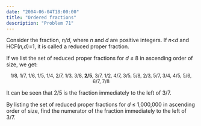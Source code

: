 ```yaml
---
date: "2004-06-04T18:00:00"
title: "Ordered fractions"
description: "Problem 71"
---
```


<p>Consider the fraction, <i>n/d</i>, where <i>n</i> and <i>d</i> are positive integers. If <i>n</i>&lt;<i>d</i> and HCF(<i>n,d</i>)=1, it is called a reduced proper fraction.</p>
<p>If we list the set of reduced proper fractions for <i>d</i> ≤ 8 in ascending order of size, we get:</p>
<p style="text-align:center;font-size:90%;">1/8, 1/7, 1/6, 1/5, 1/4, 2/7, 1/3, 3/8, <b>2/5</b>, 3/7, 1/2, 4/7, 3/5, 5/8, 2/3, 5/7, 3/4, 4/5, 5/6, 6/7, 7/8</p>
<p>It can be seen that 2/5 is the fraction immediately to the left of 3/7.</p>
<p>By listing the set of reduced proper fractions for <i>d</i> ≤ 1,000,000 in ascending order of size, find the numerator of the fraction immediately to the left of 3/7.</p>

